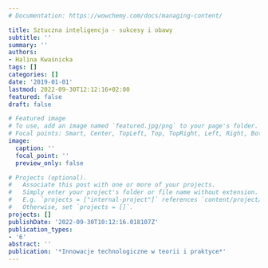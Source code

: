 ```yaml
---
# Documentation: https://wowchemy.com/docs/managing-content/

title: Sztuczna inteligencja - sukcesy i obawy
subtitle: ''
summary: ''
authors:
- Halina Kwaśnicka
tags: []
categories: []
date: '2019-01-01'
lastmod: 2022-09-30T12:12:16+02:00
featured: false
draft: false

# Featured image
# To use, add an image named `featured.jpg/png` to your page's folder.
# Focal points: Smart, Center, TopLeft, Top, TopRight, Left, Right, BottomLeft, Bottom, BottomRight.
image:
  caption: ''
  focal_point: ''
  preview_only: false

# Projects (optional).
#   Associate this post with one or more of your projects.
#   Simply enter your project's folder or file name without extension.
#   E.g. `projects = ["internal-project"]` references `content/project/deep-learning/index.md`.
#   Otherwise, set `projects = []`.
projects: []
publishDate: '2022-09-30T10:12:16.018107Z'
publication_types:
- '6'
abstract: ''
publication: '*Innowacje technologiczne w teorii i praktyce*'
---
```


